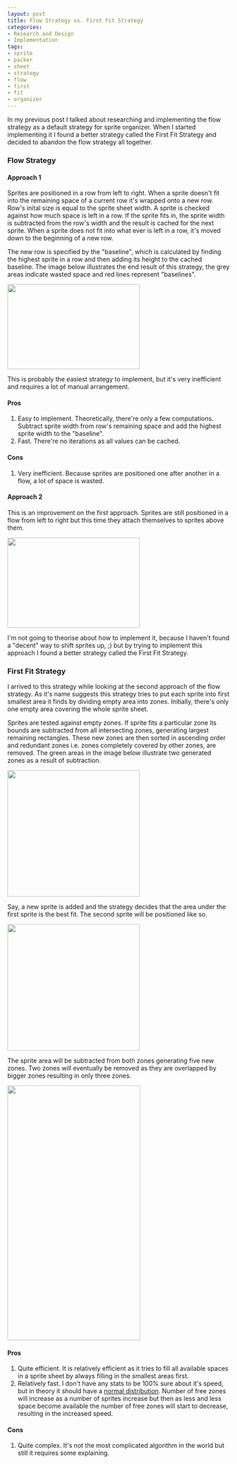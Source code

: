 ```yaml
---
layout: post
title: Flow Strategy vs. First Fit Strategy
categories:
- Research and Design
- Implementation
tags:
- sprite
- packer
- sheet
- strategy
- flow
- first
- fit
- organizer
---
```


In my previous post I talked about researching and implementing the flow strategy as a default strategy for sprite organizer. When I started implementing it I found a better strategy called the First Fit Strategy and decided to abandon the flow strategy all together.

<h3>Flow Strategy</h3>
<h4>Approach 1</h4>

Sprites are positioned in a row from left to right. When a sprite doesn't fit into the remaining space of a current row it's wrapped onto a new row.  Row's inital size is equal to the sprite sheet width. A sprite is checked against how much space is left in a row. If the sprite fits in, the sprite width is subtracted from the row's width and the result is cached for the next sprite.  When a sprite does not fit into what ever is left in a row, it's moved down to the beginning of a new row.

The new row is specified by the "baseline", which is calculated by finding the highest sprite in a row and then adding its height to the cached baseline. The image below illustrates the end result of this strategy, the grey areas indicate wasted space and red lines represent "baselines".

<a href="http://bykovskyy.com/spritepacker/blog/wp-content/uploads/2010/07/flow-strategy-approach1.png"><img class="aligncenter size-medium wp-image-407" title="flow-strategy-approach1" src="http://bykovskyy.com/spritepacker/blog/wp-content/uploads/2010/07/flow-strategy-approach1-300x192.png" alt="" width="300" height="192" /></a>

This is probably the easiest strategy to implement, but it's very inefficient and requires a lot of manual arrangement.
<h4>Pros</h4>
<ol>
<li>Easy to implement. Theoretically, there're only a few computations. Subtract sprite width from row's remaining space and add the highest sprite width to the "baseline".</li>
<li>Fast. There're no iterations as all values can be cached.</li>
</ol>
<h4>Cons</h4>
<ol>
<li>Very inefficient. Because sprites are positioned one after another in a flow, a lot of space is wasted.</li>
</ol>
<h4>Approach 2</h4>

This is an improvement on the first approach. Sprites are still positioned in a flow from left to right but this time they attach themselves to sprites above them.

<a href="http://bykovskyy.com/spritepacker/blog/wp-content/uploads/2010/07/flow-strategy-approach2.png"><img class="aligncenter size-medium wp-image-409" title="flow-strategy-approach2" src="http://bykovskyy.com/spritepacker/blog/wp-content/uploads/2010/07/flow-strategy-approach2-300x204.png" alt="" width="300" height="204" /></a>

I'm not going to theorise about how to implement it, because I haven't found a "decent" way to shift sprites up, ;) but by trying to implement this approach I found a better strategy called the First Fit Strategy.
<h3>First Fit Strategy</h3>

I arrived to this strategy while looking at the second approach of the flow strategy. As it's name suggests this strategy tries to put each sprite into first smallest area it finds by dividing empty area into zones.  Initially, there's only one empty area covering the whole sprite sheet.

Sprites are tested against empty zones. If sprite fits a particular zone its bounds are subtracted from all intersecting zones, generating largest remaining rectangles. These new zones are then sorted in ascending order and redundant zones i.e. zones completely covered by other zones, are removed. The green areas in the image below illustrate two generated zones as a result of subtraction.

<a href="http://bykovskyy.com/spritepacker/blog/wp-content/uploads/2010/07/first-fit-strategy-free-zones.png"><img class="aligncenter size-medium wp-image-414" title="first-fit-strategy-free-zones" src="http://bykovskyy.com/spritepacker/blog/wp-content/uploads/2010/07/first-fit-strategy-free-zones-300x286.png" alt="" width="300" height="286" /></a>

Say, a new sprite is added and the strategy decides that the area under the first sprite is the best fit. The second sprite will be positioned like so.

<a href="http://bykovskyy.com/spritepacker/blog/wp-content/uploads/2010/07/first-fit-strategy-free-zones2.png"><img class="aligncenter size-medium wp-image-419" title="first-fit-strategy-free-zones2" src="http://bykovskyy.com/spritepacker/blog/wp-content/uploads/2010/07/first-fit-strategy-free-zones2-300x286.png" alt="" width="300" height="286" /></a>

The sprite area will be subtracted from both zones generating five new zones. Two zones will eventually be removed as they are overlapped by bigger zones resulting in only three zones.

<a href="http://bykovskyy.com/spritepacker/blog/wp-content/uploads/2010/07/first-fit-strategy-free-zones32.png"><img class="aligncenter size-full wp-image-424" title="first-fit-strategy-free-zones3" src="http://bykovskyy.com/spritepacker/blog/wp-content/uploads/2010/07/first-fit-strategy-free-zones32.png" alt="" width="301" height="576" /></a>
<h4>Pros</h4>
<ol>
<li>Quite efficient. It is relatively efficient as it tries to fill all available spaces in a sprite sheet by always filling in the smallest areas first.</li>
<li>Relatively fast. I don't have any stats to be 100% sure about it's speed, but in theory it should have a <a href="http://en.wikipedia.org/wiki/Normal_distribution" target="_blank">normal distribution</a>. Number of free zones will increase as a number of sprites increase but then as less and less space become available the number of free zones will start to decrease, resulting in the increased speed.</li>
</ol>
<h4>Cons</h4>
<ol>
<li>Quite complex. It's not the most complicated algorithm in the world but still it requires some explaining.</li>
</ol>
